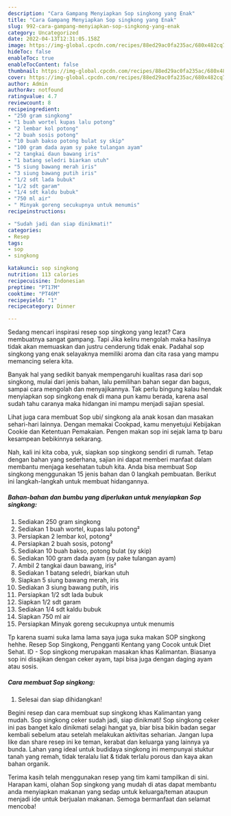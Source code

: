 ```yaml
---
description: "Cara Gampang Menyiapkan Sop singkong yang Enak"
title: "Cara Gampang Menyiapkan Sop singkong yang Enak"
slug: 992-cara-gampang-menyiapkan-sop-singkong-yang-enak
category: Uncategorized
date: 2022-04-13T12:31:05.158Z
image: https://img-global.cpcdn.com/recipes/88ed29ac0fa235ac/680x482cq70/sop-singkong-foto-resep-utama.jpg
hideToc: false
enableToc: true
enableTocContent: false
thumbnail: https://img-global.cpcdn.com/recipes/88ed29ac0fa235ac/680x482cq70/sop-singkong-foto-resep-utama.jpg
cover: https://img-global.cpcdn.com/recipes/88ed29ac0fa235ac/680x482cq70/sop-singkong-foto-resep-utama.jpg
author: Admin
authorAv: notfound
ratingvalue: 4.7
reviewcount: 8
recipeingredient:
- "250 gram singkong"
- "1 buah wortel kupas lalu potong"
- "2 lembar kol potong"
- "2 buah sosis potong"
- "10 buah bakso potong bulat sy skip"
- "100 gram dada ayam sy pake tulangan ayam"
- "2 tangkai daun bawang iris"
- "1 batang seledri biarkan utuh"
- "5 siung bawang merah iris"
- "3 siung bawang putih iris"
- "1/2 sdt lada bubuk"
- "1/2 sdt garam"
- "1/4 sdt kaldu bubuk"
- "750 ml air"
- " Minyak goreng secukupnya untuk menumis"
recipeinstructions:

- "Sudah jadi dan siap dinikmati!"
categories:
- Resep
tags:
- sop
- singkong

katakunci: sop singkong 
nutrition: 113 calories
recipecuisine: Indonesian
preptime: "PT17M"
cooktime: "PT46M"
recipeyield: "1"
recipecategory: Dinner

---
```



Sedang mencari inspirasi resep sop singkong yang lezat? Cara membuatnya sangat gampang. Tapi Jika keliru mengolah maka hasilnya tidak akan memuaskan dan justru cenderung tidak enak. Padahal sop singkong yang enak selayaknya memiliki aroma dan cita rasa yang mampu memancing selera kita.


Banyak hal yang sedikit banyak mempengaruhi kualitas rasa dari sop singkong, mulai dari jenis bahan, lalu pemilihan bahan segar dan bagus, sampai cara mengolah dan menyajikannya. Tak perlu bingung kalau hendak menyiapkan sop singkong enak di mana pun kamu berada, karena asal sudah tahu caranya maka hidangan ini mampu menjadi sajian spesial.

Lihat juga cara membuat Sop ubi/ singkong ala anak kosan dan masakan sehari-hari lainnya. Dengan memakai Cookpad, kamu menyetujui Kebijakan Cookie dan Ketentuan Pemakaian. Pengen makan sop ini sejak lama tp baru kesampean bebikinnya sekarang.


Nah, kali ini kita coba, yuk, siapkan sop singkong sendiri di rumah. Tetap dengan bahan yang sederhana, sajian ini dapat memberi manfaat dalam membantu menjaga kesehatan tubuh kita. Anda bisa membuat Sop singkong menggunakan 15 jenis bahan dan 0 langkah pembuatan. Berikut ini langkah-langkah untuk membuat hidangannya.

<!--inarticleads1-->

##### Bahan-bahan dan bumbu yang diperlukan untuk menyiapkan Sop singkong:

1. Sediakan 250 gram singkong
1. Sediakan 1 buah wortel, kupas lalu potong²
1. Persiapkan 2 lembar kol, potong²
1. Persiapkan 2 buah sosis, potong²
1. Sediakan 10 buah bakso, potong bulat (sy skip)
1. Sediakan 100 gram dada ayam (sy pake tulangan ayam)
1. Ambil 2 tangkai daun bawang, iris²
1. Sediakan 1 batang seledri, biarkan utuh
1. Siapkan 5 siung bawang merah, iris
1. Sediakan 3 siung bawang putih, iris
1. Persiapkan 1/2 sdt lada bubuk
1. Siapkan 1/2 sdt garam
1. Sediakan 1/4 sdt kaldu bubuk
1. Siapkan 750 ml air
1. Persiapkan  Minyak goreng secukupnya untuk menumis


Tp karena suami suka lama lama saya juga suka makan SOP singkong hehhe. Resep Sop Singkong, Pengganti Kentang yang Cocok untuk Diet Sehat. ID - Sop singkong merupakan masakan khas Kalimantan. Biasanya sop ini disajikan dengan ceker ayam, tapi bisa juga dengan daging ayam atau sosis. 

<!--inarticleads2-->

##### Cara membuat Sop singkong:


1. Selesai dan siap dihidangkan!

Begini resep dan cara membuat sup singkong khas Kalimantan yang mudah. Sop singkong ceker sudah jadi, siap dinikmati! Sop singkong ceker ini pas banget kalo dinikmati selagi hangat ya, biar bisa bikin badan segar kembali sebelum atau setelah melakukan aktivitas seharian. Jangan lupa like dan share resep ini ke teman, kerabat dan keluarga yang lainnya ya bunda. Lahan yang ideal untuk budidaya singkong ini mempunyai stuktur tanah yang remah, tidak teralalu liat &amp; tidak terlalu porous dan kaya akan bahan organik. 

Terima kasih telah menggunakan resep yang tim kami tampilkan di sini. Harapan kami, olahan Sop singkong yang mudah di atas dapat membantu anda menyiapkan makanan yang sedap untuk keluarga/teman ataupun menjadi ide untuk berjualan makanan. Semoga bermanfaat dan selamat mencoba!
